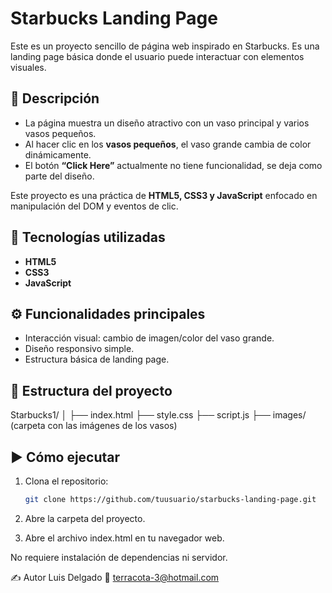 # Starbucks Landing Page

Este es un proyecto sencillo de página web inspirado en Starbucks. Es una landing page básica donde el usuario puede interactuar con elementos visuales.

## 🎯 Descripción

- La página muestra un diseño atractivo con un vaso principal y varios vasos pequeños.
- Al hacer clic en los **vasos pequeños**, el vaso grande cambia de color dinámicamente.
- El botón **“Click Here”** actualmente no tiene funcionalidad, se deja como parte del diseño.

Este proyecto es una práctica de **HTML5, CSS3 y JavaScript** enfocado en manipulación del DOM y eventos de clic.

## 🚀 Tecnologías utilizadas

- **HTML5**
- **CSS3**
- **JavaScript**

## ⚙️ Funcionalidades principales

- Interacción visual: cambio de imagen/color del vaso grande.
- Diseño responsivo simple.
- Estructura básica de landing page.

## 📂 Estructura del proyecto

Starbucks1/
│
├── index.html
├── style.css
├── script.js
├── images/ (carpeta con las imágenes de los vasos)


## ▶️ Cómo ejecutar

1. Clona el repositorio:
   ```bash
   git clone https://github.com/tuusuario/starbucks-landing-page.git

2. Abre la carpeta del proyecto.

3. Abre el archivo index.html en tu navegador web.

No requiere instalación de dependencias ni servidor.

✍️ Autor
Luis Delgado
📧 terracota-3@hotmail.com
